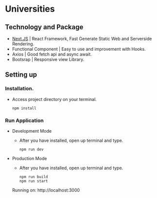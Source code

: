# Universities

## Technology and Package

- [Next.JS](https://nextjs.org/) | React Framework, Fast Generate Static Web and Serverside Rendering.
- Functional Component | Easy to use and improvement with Hooks.
- Axios | Good fetch api and async await.
- Bootsrap | Responsive view Library.

## Setting up

### Installation.

- Access project directory on your terminal.

      npm install

### Run Application

- Development Mode

  - After you have installed, open up terminal and type.

        npm run dev
        
- Production Mode

  - After you have installed, open up terminal and type.

        npm run build
        npm run start
        
  Running on: http://localhost:3000
